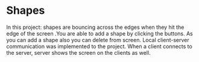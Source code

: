# Shapes

In this project: shapes are bouncing across the edges when they hit the edge of the screen .You are able to add a shape by clicking the buttons. As you can add a shape also you can delete from screen. Local client-server communication was implemented to the project. When a client connects to the server, server shows the screen on the clients as well.
